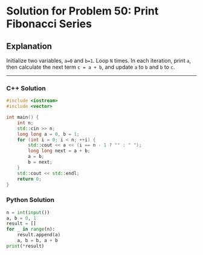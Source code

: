 # Solution for Problem 50: Print Fibonacci Series

## Explanation
Initialize two variables, `a=0` and `b=1`. Loop `N` times. In each iteration, print `a`, then calculate the next term `c = a + b`, and update `a` to `b` and `b` to `c`.

---

### C++ Solution
```cpp
#include <iostream>
#include <vector>

int main() {
    int n;
    std::cin >> n;
    long long a = 0, b = 1;
    for (int i = 0; i < n; ++i) {
        std::cout << a << (i == n - 1 ? "" : " ");
        long long next = a + b;
        a = b;
        b = next;
    }
    std::cout << std::endl;
    return 0;
}
```

### Python Solution
```python
n = int(input())
a, b = 0, 1
result = []
for _ in range(n):
    result.append(a)
    a, b = b, a + b
print(*result)
```
